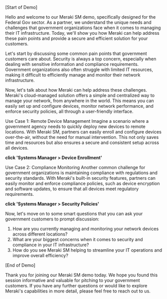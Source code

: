 [Start of Demo]

Hello and welcome to our Meraki SM demo, specifically designed for the Federal Gov sector. As a partner, we understand the unique needs and challenges that government organizations face when it comes to managing their IT infrastructure. Today, we'll show you how Meraki can help address these pain points and provide a secure and efficient solution for your customers.

Let's start by discussing some common pain points that government customers care about. Security is always a top concern, especially when dealing with sensitive information and compliance requirements. Government organizations also often struggle with limited IT resources, making it difficult to efficiently manage and monitor their network infrastructure.

Now, let's talk about how Meraki can help address these challenges. Meraki's cloud-managed solution offers a simple and centralized way to manage your network, from anywhere in the world. This means you can easily set up and configure devices, monitor network performance, and enforce security policies, all through a user-friendly interface.

Use Case 1: Remote Device Management
Imagine a scenario where a government agency needs to quickly deploy new devices to remote locations. With Meraki SM, partners can easily enroll and configure devices over-the-air, without the need for manual intervention. This not only saves time and resources but also ensures a secure and consistent setup across all devices.

**click 'Systems Manager > Device Enrollment'**

Use Case 2: Compliance Monitoring
Another common challenge for government organizations is maintaining compliance with regulations and security standards. With Meraki's built-in security features, partners can easily monitor and enforce compliance policies, such as device encryption and software updates, to ensure that all devices meet regulatory requirements.

**click 'Systems Manager > Security Policies'**

Now, let's move on to some smart questions that you can ask your government customers to prompt discussion:

1. How are you currently managing and monitoring your network devices across different locations?
2. What are your biggest concerns when it comes to security and compliance in your IT infrastructure?
3. How do you see Meraki SM helping to streamline your IT operations and improve overall efficiency?

[End of Demo] 

Thank you for joining our Meraki SM demo today. We hope you found this session informative and valuable for pitching to your government customers. If you have any further questions or would like to explore Meraki's capabilities in more detail, please feel free to reach out to us.